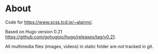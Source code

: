 # About
Code for https://www.scss.tcd.ie/~alainm/.

Based on Hugo version 0.21 https://github.com/gohugoio/hugo/releases/tag/v0.21.

All multimedia files (images, videos) in static folder are *not* tracked in git.
